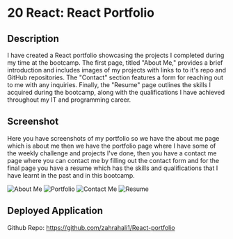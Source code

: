 # 20 React: React Portfolio

## Description

 I have created a React portfolio showcasing the projects I completed during my time at the bootcamp. The first page, titled "About Me," provides a brief introduction and includes images of my projects with links to to it's repo and GitHub repositories. The "Contact" section features a form for reaching out to me with any inquiries. Finally, the "Resume" page outlines the skills I acquired during the bootcamp, along with the qualifications I have achieved throughout my IT and programming career.



## Screenshot
Here you have screenshots of my portfolio so we have the about me page which is about me then we have the portfolio page where I have some of the weekly challenge and projects I've done, then you have a contact me page where you can contact me by filling out the contact form and for the final page you have a resume which has the skills and qualifications that I have learnt in the past and in this bootcamp.  


![About Me](https://github.com/zahrahali1/React-portfolio/raw/main/public/images/About%20me.png)
![Portfolio](https://github.com/zahrahali1/React-portfolio/raw/main/public/images/Portfolio%20.png)
![Contact Me](https://github.com/zahrahali1/React-portfolio/raw/main/public/images/Contact%20me.png)
![Resume](https://github.com/zahrahali1/React-portfolio/raw/main/public/images/Resume%201.png)


## Deployed Application

Github Repo: https://github.com/zahrahali1/React-portfolio

